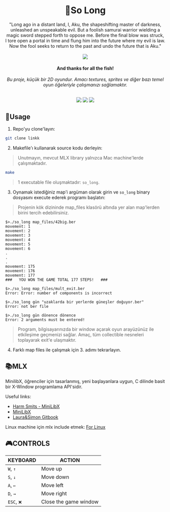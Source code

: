 <div align="center">
	<h1>🐬So Long</h1>
  "Long ago in a distant land, I, Aku, the shapeshifting master of darkness, unleashed an unspeakable evil.
  But a foolish samurai warrior wielding a magic sword stepped forth to oppose me. Before the final blow was struck, 
  I tore open a portal in time and flung him into the future where my evil is law. 
  Now the fool seeks to return to the past and undo the future that is Aku."
  <br>   <br>

  <img src="https://raw.githubusercontent.com/fbkeskin/System-Programming-2024/master/so_long_gif-ezgif.com-video-to-gif-converter%20(2).gif?token=GHSAT0AAAAAACF7SLY62H5LXGCANYLLKKLMZTLL6FA"/>
  
  <p align="center">
	<h4>And thanks for all the fish!<br>
  </p></h4>
  <p align="center">
    <i>Bu proje, küçük bir 2D oyundur. Amacı textures, sprites ve diğer bazı temel oyun öğeleriyle çalışmanızı sağlamaktır.
</i>
  </p>
  <br />
	<img src="https://img.shields.io/badge/norminette-passing-success"/>
	<a href="https://developer.apple.com/library/archive/documentation/Performance/Conceptual/ManagingMemory/Articles/FindingLeaks.html"><img src="https://img.shields.io/badge/leaks-none-success" /></a>
	<img src="https://img.shields.io/badge/-100%2F125-success?logo=42&logoColor=fff" />
</div>

## 📝Usage
1. Repo'yu clone'layın: 

```bash
git clone linkk
```

2. Makefile'ı kullanarak source kodu derleyin:
> Unutmayın, mevcut MLX library yalnızca Mac machine'lerde çalışmaktadır.
```bash
make
```
> 1 executable file oluşmaktadır: `so_long`.

3. Oynamak istediğiniz map'i argüman olarak girin ve `so_long` binary dosyasını execute ederek programı başlatın:
> Projenin kök dizininde map_files klasörü altında yer alan map'lerden birini tercih edebilirsiniz.
```shell
$>./so_long map_files/42big.ber
movement: 1
movement: 2
movement: 3
movement: 4
movement: 5
movement: 6
.
.
.
movement: 175
movement: 176
movement: 177
###   YOU WON THE GAME TOTAL 177 STEPS!   ###

$>./so_long map_files/mult_exit.ber
Error: Error: number of components is incorrect

$>./so_long gün "uzaklarda bir yerlerde güneşler doğuyor.ber" 
Error: not ber file

$>./so_long gün dönence dönence
Error: 2 arguments must be entered!
```

> Program, bilgisayarınızda bir window açarak oyun arayüzünüz ile etkileşime geçmenizi sağlar. Amaç, tüm collectible nesneleri toplayarak exit'e ulaşmaktır. 

4. Farklı map files ile çalışmak için 3. adımı tekrarlayın.


## 📚MLX
MinilibX, öğrenciler için tasarlanmış, yeni başlayanlara uygun, C dilinde basit bir X-Window programlama API'sidir.<br>

Useful links:
* [Harm Smits - MiniLibX](https://harm-smits.github.io/42docs/libs/minilibx)
* [MiniLibX](https://github.com/42Paris/minilibx-linux)
* [Laura&Simon Gitbook](https://42-cursus.gitbook.io/guide/minilibx)

Linux machine için mlx include etmek: [For Linux](https://harm-smits.github.io/42docs/libs/minilibx/getting_started.html#compilation-on-linux)


## 🎮CONTROLS
|KEYBOARD|ACTION|
|---|---|
|`W`, `↑`|Move up|
|`S`, `↓`|Move down|
|`A`, `←`|Move left|
|`D`, `→`|Move right|
|`ESC`, `❌`|Close the game window|




